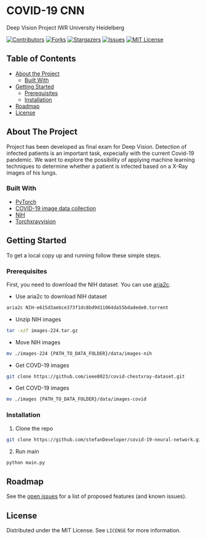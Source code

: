 # COVID-19 CNN
Deep Vision Project IWR University Heidelberg

[![Contributors][contributors-shield]][contributors-url]
[![Forks][forks-shield]][forks-url]
[![Stargazers][stars-shield]][stars-url]
[![Issues][issues-shield]][issues-url]
[![MIT License][license-shield]][license-url]

<!-- TABLE OF CONTENTS -->
## Table of Contents

* [About the Project](#about-the-project)
  * [Built With](#built-with)
* [Getting Started](#getting-started)
  * [Prerequisites](#prerequisites)
  * [Installation](#installation)
* [Roadmap](#roadmap)
* [License](#license)

<!-- ABOUT THE PROJECT -->
## About The Project

Project has been developed as final exam for Deep Vision. Detection of infected patients is an important task, expecially with the current Covid-19 pandemic. We want to explore the possibility of applying machine learning techniques to determine whether a patient is infected based on a X-Ray images of his lungs.

### Built With

* [PyTorch](https://pytorch.org/)
* [COVID-19 image data collection](https://github.com/ieee8023/covid-chestxray-dataset)
* [NIH](https://www.kaggle.com/nih-chest-xrays/data)
* [Torchxrayvision](https://github.com/mlmed/torchxrayvision)



<!-- GETTING STARTED -->
## Getting Started

To get a local copy up and running follow these simple steps.

### Prerequisites

First, you need to download the NIH dataset. You can use [aria2c](https://github.com/aria2/aria2).
* Use aria2c to download NIH dataset
```sh
aria2c NIH-e615d3aebce373f1dc8bd9d11064da55bdadede0.torrent
```
* Unzip NIH images
```sh
tar -xzf images-224.tar.gz
```
* Move NIH images
```sh
mv ./images-224 {PATH_TO_DATA_FOLDER}/data/images-nih
```
* Get COVD-19 images
```sh
git clone https://github.com/ieee8023/covid-chestxray-dataset.git
```
* Get COVD-19 images
```sh
mv ./images {PATH_TO_DATA_FOLDER}/data/images-covid
```
### Installation
 
1. Clone the repo
```sh
git clone https://github.com/stefanDeveloper/covid-19-neural-network.git
```
2. Run main
```sh
python main.py
```

<!-- ROADMAP -->
## Roadmap

See the [open issues](https://github.com/github_username/repo/issues) for a list of proposed features (and known issues).



<!-- LICENSE -->
## License

Distributed under the MIT License. See `LICENSE` for more information.

<!-- MARKDOWN LINKS & IMAGES -->
<!-- https://www.markdownguide.org/basic-syntax/#reference-style-links -->
[contributors-shield]: https://img.shields.io/github/contributors/stefanDeveloper/covid-19-neural-network.svg?style=flat-square
[contributors-url]: https://github.com/stefanDeveloper/covid-19-neural-network/graphs/contributors
[forks-shield]: https://img.shields.io/github/forks/stefanDeveloper/covid-19-neural-network.svg?style=flat-square
[forks-url]: https://github.com/stefanDeveloper/covid-19-neural-network/network/members
[stars-shield]: https://img.shields.io/github/stars/stefanDeveloper/covid-19-neural-network.svg?style=flat-square
[stars-url]: https://github.com/stefanDeveloper/covid-19-neural-network/stargazers
[issues-shield]: https://img.shields.io/github/issues/stefanDeveloper/covid-19-neural-network.svg?style=flat-square
[issues-url]: https://github.com/stefanDeveloper/covid-19-neural-network/issues
[license-shield]: https://img.shields.io/github/license/stefanDeveloper/covid-19-neural-network.svg?style=flat-square
[license-url]: https://github.com/stefanDeveloper/covid-19-neural-network/blob/master/LICENSE.txt
[product-screenshot]: images/screenshot.png
